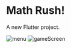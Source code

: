 # Math Rush!

A new Flutter project.

![menu](https://user-images.githubusercontent.com/80630397/226966707-45ed5c7d-4156-4e13-8255-2ab2978248d9.gif)
![gameScreen](https://user-images.githubusercontent.com/80630397/226966711-0282c6de-9e14-4729-b873-06935ac54ea0.gif)
